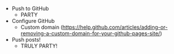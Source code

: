 - Push to GitHub
    - PARTY
- Configure GitHub 
    - Custom domain (https://help.github.com/articles/adding-or-removing-a-custom-domain-for-your-github-pages-site/)
- Push posts!
    - TRULY PARTY!